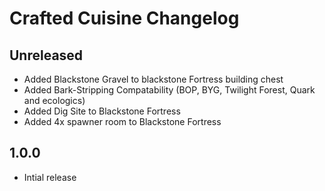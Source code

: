 # Crafted Cuisine Changelog

## Unreleased
- Added Blackstone Gravel to blackstone Fortress building chest
- Added Bark-Stripping Compatability (BOP, BYG, Twilight Forest, Quark and ecologics)
- Added Dig Site to Blackstone Fortress
- Added 4x spawner room to Blackstone Fortress

## 1.0.0
- Intial release
